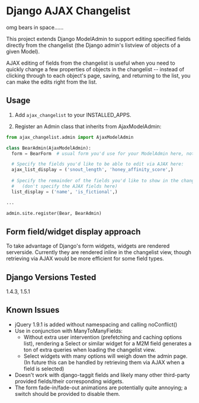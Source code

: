 Django AJAX Changelist
===============================

omg bears in space......

This project extends Django ModelAdmin to support editing specified fields directly from the changelist (the Django admin's listview of objects of a given Model).

AJAX editing of fields from the changelist is useful when you need to quickly change a few properties of objects in the changelist -- instead of clicking through to each object's page, saving, and returning to the list, you can make the edits right from the list.

Usage
---------

1. Add `ajax_changelist` to your INSTALLED_APPS.

2. Register an Admin class that inherits from AjaxModelAdmin:

```python
from ajax_changelist.admin import AjaxModelAdmin

class BearAdmin(AjaxModelAdmin):
  form = BearForm  # usual form you'd use for your ModelAdmin here, nothing special needed

  # Specify the fields you'd like to be able to edit via AJAX here:
  ajax_list_display = ('snout_length', 'honey_affinity_score',)
  
  # Specify the remainder of the fields you'd like to show in the changelist view:
  #   (don't specify the AJAX fields here)
  list_display = ('name', 'is_fictional',)

...

admin.site.register(Bear, BearAdmin)

```

Form field/widget display approach
--------------------------------------

To take advantage of Django's form widgets, widgets are rendered serverside.  Currently they are rendered inline in the changelist view, though retrieving via AJAX would be more efficient for some field types.

Django Versions Tested
--------------------------

1.4.3, 1.5.1

Known Issues
-----------------

* jQuery 1.9.1 is added without namespacing and calling noConflict()
* Use in conjunction with ManyToManyFields:
    * Without extra user intervention (prefetching and caching options list), rendering a Select or similar widget for a M2M field generates a ton of extra queries when loading the changelist view.
    * Select widgets with many options will weigh down the admin page. (In future this can be handled by retrieving them via AJAX when a field is selected)
* Doesn't work with django-taggit fields and likely many other third-party provided fields/their corresponding widgets.
* The form fade-in/fade-out animations are potentially quite annoying; a switch should be provided to disable them.
